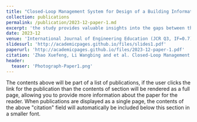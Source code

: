 ```yaml
---
title: "Closed-Loop Management System for Design of a Building Information Modeling Curriculum to Meet Industry Requirements"
collection: publications
permalink: /publication/2023-12-paper-1.md
excerpt: 'the study provides valuable insights into the gaps between the competency requirements of the AEC industry and the current BIM curricula in colleges.'
date: 2023-12
venue: 'International Journal of Engineering Education (JCR Q3, IF=0.7)'
slidesurl: 'http://academicpages.github.io/files/slides1.pdf'
paperurl: 'http://academicpages.github.io/files/2023-12-paper-1.pdf'
citation: 'Zhao Xuefeng, Li Wangbing and et al. Closed-Loop Management System for Design of a Building Information Modeling Curriculum to Meet Industry Requirements, International Journal of Engineering Education Vol. 39, No. 6, pp. 1386–1399, 2023'
header:
  teaser: 'Photograph-Paper1.png'
---
```


The contents above will be part of a list of publications, if the user clicks the link for the publication than the contents of section will be rendered as a full page, allowing you to provide more information about the paper for the reader. When publications are displayed as a single page, the contents of the above "citation" field will automatically be included below this section in a smaller font.
